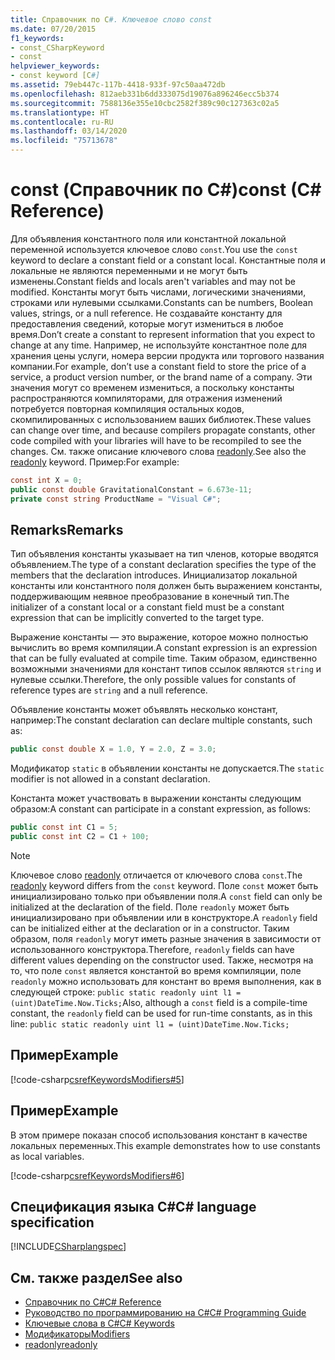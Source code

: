 ```yaml
---
title: Справочник по C#. Ключевое слово const
ms.date: 07/20/2015
f1_keywords:
- const_CSharpKeyword
- const
helpviewer_keywords:
- const keyword [C#]
ms.assetid: 79eb447c-117b-4418-933f-97c50aa472db
ms.openlocfilehash: 812aeb331b6dd333075d19076a896246ecc5b374
ms.sourcegitcommit: 7588136e355e10cbc2582f389c90c127363c02a5
ms.translationtype: HT
ms.contentlocale: ru-RU
ms.lasthandoff: 03/14/2020
ms.locfileid: "75713678"
---
```

# <a name="const-c-reference"></a><span data-ttu-id="e3899-102">const (Справочник по C#)</span><span class="sxs-lookup"><span data-stu-id="e3899-102">const (C# Reference)</span></span>

<span data-ttu-id="e3899-103">Для объявления константного поля или константной локальной переменной используется ключевое слово `const`.</span><span class="sxs-lookup"><span data-stu-id="e3899-103">You use the `const` keyword to declare a constant field or a constant local.</span></span> <span data-ttu-id="e3899-104">Константные поля и локальные не являются переменными и не могут быть изменены.</span><span class="sxs-lookup"><span data-stu-id="e3899-104">Constant fields and locals aren't variables and may not be modified.</span></span> <span data-ttu-id="e3899-105">Константы могут быть числами, логическими значениями, строками или нулевыми ссылками.</span><span class="sxs-lookup"><span data-stu-id="e3899-105">Constants can be numbers, Boolean values, strings, or a null reference.</span></span> <span data-ttu-id="e3899-106">Не создавайте константу для предоставления сведений, которые могут измениться в любое время.</span><span class="sxs-lookup"><span data-stu-id="e3899-106">Don’t create a constant to represent information that you expect to change at any time.</span></span> <span data-ttu-id="e3899-107">Например, не используйте константное поле для хранения цены услуги, номера версии продукта или торгового названия компании.</span><span class="sxs-lookup"><span data-stu-id="e3899-107">For example, don’t use a constant field to store the price of a service, a product version number, or the brand name of a company.</span></span> <span data-ttu-id="e3899-108">Эти значения могут со временем измениться, а поскольку константы распространяются компиляторами, для отражения изменений потребуется повторная компиляция остальных кодов, скомпилированных с использованием ваших библиотек.</span><span class="sxs-lookup"><span data-stu-id="e3899-108">These values can change over time, and because compilers propagate constants, other code compiled with your libraries will have to be recompiled to see the changes.</span></span> <span data-ttu-id="e3899-109">См. также описание ключевого слова [readonly](./readonly.md).</span><span class="sxs-lookup"><span data-stu-id="e3899-109">See also the [readonly](./readonly.md) keyword.</span></span> <span data-ttu-id="e3899-110">Пример:</span><span class="sxs-lookup"><span data-stu-id="e3899-110">For example:</span></span>

```csharp
const int X = 0;
public const double GravitationalConstant = 6.673e-11;
private const string ProductName = "Visual C#";
```

## <a name="remarks"></a><span data-ttu-id="e3899-111">Remarks</span><span class="sxs-lookup"><span data-stu-id="e3899-111">Remarks</span></span>

<span data-ttu-id="e3899-112">Тип объявления константы указывает на тип членов, которые вводятся объявлением.</span><span class="sxs-lookup"><span data-stu-id="e3899-112">The type of a constant declaration specifies the type of the members that the declaration introduces.</span></span> <span data-ttu-id="e3899-113">Инициализатор локальной константы или константного поля должен быть выражением константы, поддерживающим неявное преобразование в конечный тип.</span><span class="sxs-lookup"><span data-stu-id="e3899-113">The initializer of a constant local or a constant field must be a constant expression that can be implicitly converted to the target type.</span></span>

<span data-ttu-id="e3899-114">Выражение константы — это выражение, которое можно полностью вычислить во время компиляции.</span><span class="sxs-lookup"><span data-stu-id="e3899-114">A constant expression is an expression that can be fully evaluated at compile time.</span></span> <span data-ttu-id="e3899-115">Таким образом, единственно возможными значениями для констант типов ссылок являются `string` и нулевые ссылки.</span><span class="sxs-lookup"><span data-stu-id="e3899-115">Therefore, the only possible values for constants of reference types are `string` and a null reference.</span></span>

<span data-ttu-id="e3899-116">Объявление константы может объявлять несколько констант, например:</span><span class="sxs-lookup"><span data-stu-id="e3899-116">The constant declaration can declare multiple constants, such as:</span></span>

```csharp
public const double X = 1.0, Y = 2.0, Z = 3.0;
```

<span data-ttu-id="e3899-117">Модификатор `static` в объявлении константы не допускается.</span><span class="sxs-lookup"><span data-stu-id="e3899-117">The `static` modifier is not allowed in a constant declaration.</span></span>

<span data-ttu-id="e3899-118">Константа может участвовать в выражении константы следующим образом:</span><span class="sxs-lookup"><span data-stu-id="e3899-118">A constant can participate in a constant expression, as follows:</span></span>

```csharp
public const int C1 = 5;
public const int C2 = C1 + 100;
```

> [!NOTE]
> <span data-ttu-id="e3899-119">Ключевое слово [readonly](./readonly.md) отличается от ключевого слова `const`.</span><span class="sxs-lookup"><span data-stu-id="e3899-119">The [readonly](./readonly.md) keyword differs from the `const` keyword.</span></span> <span data-ttu-id="e3899-120">Поле `const` может быть инициализировано только при объявлении поля.</span><span class="sxs-lookup"><span data-stu-id="e3899-120">A `const` field can only be initialized at the declaration of the field.</span></span> <span data-ttu-id="e3899-121">Поле `readonly` может быть инициализировано при объявлении или в конструкторе.</span><span class="sxs-lookup"><span data-stu-id="e3899-121">A `readonly` field can be initialized either at the declaration or in a constructor.</span></span> <span data-ttu-id="e3899-122">Таким образом, поля `readonly` могут иметь разные значения в зависимости от использованного конструктора.</span><span class="sxs-lookup"><span data-stu-id="e3899-122">Therefore, `readonly` fields can have different values depending on the constructor used.</span></span> <span data-ttu-id="e3899-123">Также, несмотря на то, что поле `const` является константой во время компиляции, поле `readonly` можно использовать для констант во время выполнения, как в следующей строке: `public static readonly uint l1 = (uint)DateTime.Now.Ticks;`</span><span class="sxs-lookup"><span data-stu-id="e3899-123">Also, although a `const` field is a compile-time constant, the `readonly` field can be used for run-time constants, as in this line: `public static readonly uint l1 = (uint)DateTime.Now.Ticks;`</span></span>

## <a name="example"></a><span data-ttu-id="e3899-124">Пример</span><span class="sxs-lookup"><span data-stu-id="e3899-124">Example</span></span>

[!code-csharp[csrefKeywordsModifiers#5](~/samples/snippets/csharp/VS_Snippets_VBCSharp/csrefKeywordsModifiers/CS/csrefKeywordsModifiers.cs#5)]

## <a name="example"></a><span data-ttu-id="e3899-125">Пример</span><span class="sxs-lookup"><span data-stu-id="e3899-125">Example</span></span>

<span data-ttu-id="e3899-126">В этом примере показан способ использования констант в качестве локальных переменных.</span><span class="sxs-lookup"><span data-stu-id="e3899-126">This example demonstrates how to use constants as local variables.</span></span>

[!code-csharp[csrefKeywordsModifiers#6](~/samples/snippets/csharp/VS_Snippets_VBCSharp/csrefKeywordsModifiers/CS/csrefKeywordsModifiers.cs#6)]

## <a name="c-language-specification"></a><span data-ttu-id="e3899-127">Спецификация языка C#</span><span class="sxs-lookup"><span data-stu-id="e3899-127">C# language specification</span></span>

[!INCLUDE[CSharplangspec](~/includes/csharplangspec-md.md)]

## <a name="see-also"></a><span data-ttu-id="e3899-128">См. также раздел</span><span class="sxs-lookup"><span data-stu-id="e3899-128">See also</span></span>

- [<span data-ttu-id="e3899-129">Справочник по C#</span><span class="sxs-lookup"><span data-stu-id="e3899-129">C# Reference</span></span>](../index.md)
- [<span data-ttu-id="e3899-130">Руководство по программированию на C#</span><span class="sxs-lookup"><span data-stu-id="e3899-130">C# Programming Guide</span></span>](../../programming-guide/index.md)
- [<span data-ttu-id="e3899-131">Ключевые слова в C#</span><span class="sxs-lookup"><span data-stu-id="e3899-131">C# Keywords</span></span>](./index.md)
- [<span data-ttu-id="e3899-132">Модификаторы</span><span class="sxs-lookup"><span data-stu-id="e3899-132">Modifiers</span></span>](index.md)
- [<span data-ttu-id="e3899-133">readonly</span><span class="sxs-lookup"><span data-stu-id="e3899-133">readonly</span></span>](./readonly.md)
